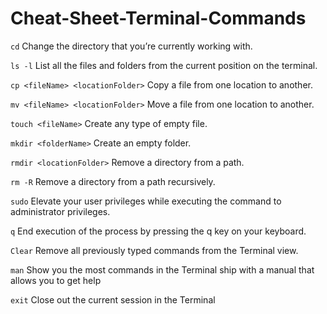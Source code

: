 # Cheat-Sheet-Terminal-Commands

`cd`
Change the directory that you’re currently working with.

`ls -l`
List all the files and folders from the current position on the terminal.

`cp <fileName> <locationFolder>`
Copy a file from one location to another.

`mv <fileName> <locationFolder>`
Move a file from one location to another.
  
`touch <fileName>`
Create any type of empty file.
  
`mkdir <folderName>`
Create an empty folder.
  
`rmdir <locationFolder>`
Remove a directory from a path.

`rm -R`
Remove a directory from a path recursively.
  
`sudo`
Elevate your user privileges while executing the command to administrator privileges.
  
`q`
End execution of the process by pressing the q key on your keyboard.

`Clear`
Remove all previously typed commands from the Terminal view.
  
`man`
Show you the most commands in the Terminal ship with a manual that allows you to get help
  
`exit`
Close out the current session in the Terminal

